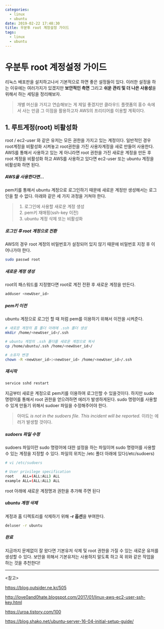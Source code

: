 ```yaml
---
categories:
  - linux
  - ubuntu
date: 2019-02-22 17:48:30
title: 우분투 root 계정설정 가이드
tags:
  - linux
  - ubuntu
---
```


# 우분투 root 계정설정 가이드

리눅스 배포판을 설치하고나서 기본적으로 하면 좋은 설정들이 있다. 이러한 설정을 하는 이유에는 여러가지가 있겠지만 **보안적인 측면** 그리고 **쉬운 관리 및 더 나은 사용성**을 위해서 하는 세팅을 정리해보자.

> 개별 머신을 가지고 연습해보는 게 제일 좋겠지만 클라우드 플랫폼의 홍수 속에서 사는 만큼 그 이점을 활용하고자 AWS의 프리티어를 이용할 계획이다.

## 1. 루트계정(root) 비활성화

root / ec2-user 와 같은 유저는 모든 권한을 가지고 있는 계정이다. 일반적인 경우 root계정을 비활성화 시켜놓고 root권한을 가진 사용자계정을 새로 만들어 사용한다. AWS를 통해서 사용하고 있는 게 아니라면 root 권한을 가진 새로운 계정을 만든 후 root 계정을 비활성화 하고 AWS를 사용하고 있다면 ec2-user 또는 ubuntu 계정을 비활성화 하면 된다.

##### AWS을 사용한다면...

pem키를 통해서 ubuntu 계정으로 로그인하기 때문에 새로운 계정만 생성해서는 로그인을 할 수 없다. 아래와 같은 세 가지 과정을 거쳐야 한다.

> 1. 로그인에 사용할 새로운 계정 생성
> 2. pem키 재매핑(ssh-key 이전)
> 3. ubuntu 계정 삭제 또는 비활성화

##### 로그인 후 root  계정으로 전환

AWS의 경우 root 계정의 비밀번호가 설정되어 있지 않기 때문에 비밀번호 지정 후 이어나가야 한다.

~~~sh
sudo passwd root
~~~

##### 새로운 계정 생성

root의 패스워드를 지정했다면 root로 계전 전환 후 새로운 계정을 만든다.

~~~sh
adduser <newUser_id>
~~~

##### pem키 이전

ubuntu 계정으로 로그인 할 때 처럼 pem를 이용하기 위해서 이전을 시켜준다.

~~~sh
# 새로운 계정의 홈 폴더 아래에 .ssh 폴더 생성
mkdir /home/<newUser_id>/.ssh

# ubuntu 계정의 .ssh 폴더를 새로운 계정으로 복사
cp /home/ubuntu/.ssh /home/<newUser_id>/

# 소유자 변경
chown -R <newUser_id>:<newUser_id> /home/<newUser_id>/.ssh
~~~

##### 재시작

~~~sh
service sshd restart
~~~

지금부터 새로운 계정으로 pem키를 이용하여 로그인할 수 있을것이다. 하지만 sudo 명령어를 통해서 root 권한을 얻으려하면 에러가 발생하게된다. sudo 명령어를 사용할수 있게 만들기 위해서 sudoer 파일을 수정해주어야 한다.

> 아마도 _<username> is not in the sudoers file. This incident will be reported._ 이라는 에러가 발생할 것이다.

##### sudoers 파일 수정

sudoers 파일이란 sudo 명령어에 대한 설정을 하는 파일이며 sudo 명령어를 사용할 수 있는 계정을 지정할 수 있다. 파일의 위치는 /etc 폴더 아래에 있다(/etc/sudoers)

~~~sh
# vi /etc/sudoers

# User privilege specification
root    ALL=(ALL:ALL) ALL
example ALL=(ALL:ALL) ALL
~~~

root 아래에 새로운 계정명과 권한을 추가해 주면 된다

##### ubuntu 계정 삭제

계정과 홈 디렉토리를 삭제하기 위해 **-r 옵션**을 부여한다.

~~~sh
deluser -r ubuntu
~~~

##### 완료

지금까지 문제없이 잘 왔다면 기본유저 삭제 및 root 권한을 가질 수 있는 새로운 유저를 생성할 수 있다. 보안을 위해서 기본유저는 사용하지 말도록 하고 꼭 위와 같은 작업을 하는 것을 추천한다!

<hr>

<참고> 

https://blog.outsider.ne.kr/505

http://love0and0hate.blogspot.com/2017/01/linux-aws-ec2-user-ssh-key.html

https://uroa.tistory.com/100

https://blog.shako.net/ubuntu-server-16-04-initial-setup-guide/


